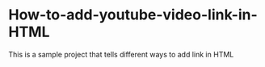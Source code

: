 # How-to-add-youtube-video-link-in-HTML

This is a sample project that tells different ways to add link in HTML
